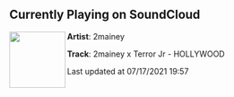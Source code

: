 ## Currently Playing on SoundCloud

[<img align="left" width="100" src="https://i1.sndcdn.com/artworks-3fFyRX83qlqXFkzr-fDyG0A-t500x500.jpg">](https://soundcloud.com/2mainey/2mainey-x-terror-jr-hollywood)

**Artist**: 2mainey 

**Track**: 2mainey x Terror Jr - HOLLYWOOD

Last updated at 07/17/2021 19:57
